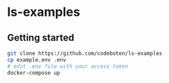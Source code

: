 # ls-examples

## Getting started

```bash
git clone https://github.com/codeboten/ls-examples
cp example.env .env
# edit .env file with your access token
docker-compose up
```